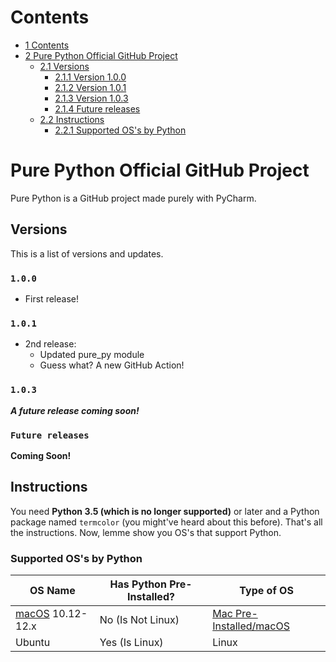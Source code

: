 [macOS]: https://apple.com/macos

# Contents
* [1 Contents](#contents)
* [2 Pure Python Official GitHub Project](#pure-python-official-github-project)
  * [2.1 Versions](#versions)
    * [2.1.1 Version 1.0.0](#100)
    * [2.1.2 Version 1.0.1](#101)
    * [2.1.3 Version 1.0.3](#103)
    * [2.1.4 Future releases](#future-releases)
  * [2.2 Instructions](#instructions)
    * [2.2.1 Supported OS's by Python](#supported-oss-by-python)
# Pure Python Official GitHub Project
Pure Python is a GitHub project made purely with PyCharm.
## Versions
This is a list of versions and updates.
### `1.0.0`
* First release!
### `1.0.1`
* 2nd release:
  * Updated pure_py module
  * Guess what? A new GitHub Action!
### `1.0.3`
___A future release coming soon!___
### `Future releases`
__Coming Soon!__
## Instructions
You need __Python 3.5 (which is no longer supported)__ or later and a Python package named `termcolor` (you might've heard about this before). That's all the instructions. Now, lemme show you OS's that support Python.
### Supported OS's by Python
| OS Name            | Has Python Pre-Installed? | Type of OS                       |
|--------------------|---------------------------|----------------------------------|
| [macOS] 10.12-12.x | No (Is Not Linux)         | [Mac Pre-Installed/macOS][macOS] |
| Ubuntu             | Yes (Is Linux)            | Linux                            |
